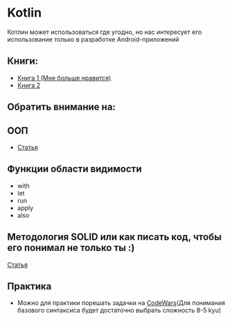 # Kotlin
Котлин может использоваться где угодно, но нас интересует его использование только в разработке Android-приложений
## Книги:
- [Книга 1 (Мне больше нравится)](https://codernet.ru/books/kotlin/kotlin_programmirovanie_dlya_professionalov/)
- [Книга 2](https://yurecnt.ru/files/books/s1p4kl2p10b9y2xr1jlxtji5xg2yl6.pdf)
## Обратить внимание на:
## ООП
- [Статья](https://habr.com/ru/sandbox/160666/)
## Функции области видимости
- with
- let
- run
- apply
- also
## Методология SOLID или как писать код, чтобы его понимал не только ты :)
[Статья](https://habr.com/ru/post/508086/)
## Практика
- Можно для практики порешать задачки на [CodeWars](https://www.codewars.com/kata/kotlin)(Для понимания базового синтаксиса будет достаточно выбрать сложность 8-5 kyu)

